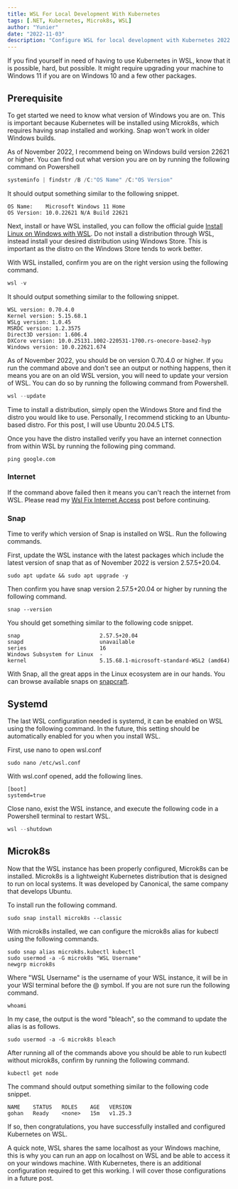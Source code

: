 ```yaml
---
title: WSL For Local Development With Kubernetes
tags: [.NET, Kubernetes, Microk8s, WSL]
author: "Yunier"
date: "2022-11-03"
description: "Configure WSL for local development with Kubernetes 2022 edition."
---
```


If you find yourself in need of having to use Kubernetes in WSL, know that it is possible, hard, but possible. It might require upgrading your machine to Windows 11 if you are on Windows 10 and a few other packages.

## Prerequisite

To get started we need to know what version of Windows you are on. This is important because Kubernetes will be installed using Microk8s, which requires having snap installed and working. Snap won't work in older Windows builds.

As of November 2022, I recommend being on Windows build version 22621 or higher. You can find out what version you are on by running the following command on Powershell

```Powershell
systeminfo | findstr /B /C:"OS Name" /C:"OS Version"
```

It should output something similar to the following snippet.

```text
OS Name:    Microsoft Windows 11 Home
OS Version: 10.0.22621 N/A Build 22621
```

Next, install or have WSL installed, you can follow the official guide [Install Linux on Windows with WSL](https://learn.microsoft.com/en-us/windows/wsl/install). Do not install a distribution through WSL, instead install your desired distribution using Windows Store. This is important as the distro on the Windows Store tends to work better. 

With WSL installed, confirm you are on the right version using the following command.

```Powershell
wsl -v
```

It should output something similar to the following snippet.

```text
WSL version: 0.70.4.0
Kernel version: 5.15.68.1
WSLg version: 1.0.45
MSRDC version: 1.2.3575
Direct3D version: 1.606.4
DXCore version: 10.0.25131.1002-220531-1700.rs-onecore-base2-hyp
Windows version: 10.0.22621.674
```

As of November 2022, you should be on version 0.70.4.0 or higher. If you run the command above and don't see an output or nothing happens, then it means you are on an old WSL version, you will need to update your version of WSL. You can do so by running the following command from Powershell.

```Powershell
wsl --update
```

Time to install a distribution, simply open the Windows Store and find the distro you would like to use. Personally, I recommend sticking to an Ubuntu-based distro. For this post, I will use Ubuntu 20.04.5 LTS.

Once you have the distro installed verify you have an internet connection from within WSL by running the following ping command.

```shell
ping google.com
```

### Internet

If the command above failed then it means you can't reach the internet from WSL. Please read my [Wsl Fix Internet Access](/post/2022/wsl-fix-internet-access) post before continuing.

### Snap

Time to verify which version of Snap is installed on WSL. Run the following commands.

First, update the WSL instance with the latest packages which include the latest version of snap that as of November 2022 is version  2.57.5+20.04.

```shell
sudo apt update && sudo apt upgrade -y
```

Then confirm you have snap version  2.57.5+20.04 or higher by running the following command.

```shell
snap --version
```

You should get something similar to the following code snippet.

```shell
snap                         2.57.5+20.04
snapd                        unavailable
series                       16
Windows Subsystem for Linux  -
kernel                       5.15.68.1-microsoft-standard-WSL2 (amd64)
```

With Snap, all the great apps in the Linux ecosystem are in our hands. You can browse available snaps on [snapcraft](https://snapcraft.io/).

## Systemd

The last WSL configuration needed is systemd, it can be enabled on WSL using the following command. In the future, this setting should be automatically enabled for you when you install WSL.

First, use nano to open wsl.conf
```shell
sudo nano /etc/wsl.conf
```

With wsl.conf opened, add the following lines.

```shell
[boot]
systemd=true
```

Close nano, exist the WSL instance, and execute the following code in a Powershell terminal to restart WSL.

```Powershell
wsl --shutdown
```

## Microk8s

Now that the WSL instance has been properly configured, Microk8s can be installed. Microk8s is a lightweight Kubernetes distribution that is designed to run on local systems. It was developed by Canonical, the same company that develops Ubuntu.

To install run the following command.

```shell
sudo snap install microk8s --classic
```

With microk8s installed, we can configure the microk8s alias for kubectl using the following commands.

```shell
sudo snap alias microk8s.kubectl kubectl
sudo usermod -a -G microk8s "WSL Username"
newgrp microk8s
```

Where "WSL Username" is the username of your WSL instance, it will be in your WSl terminal before the @ symbol. If you are not sure run the following command.

```shell
whoami
```

In my case, the output is the word "bleach", so the command to update the alias is as follows.

```shell
sudo usermod -a -G microk8s bleach
```

After running all of the commands above you should be able to run kubectl without microk8s, confirm by running the following command.

```shell
kubectl get node
```

The command should output something similar to the following code snippet.

```shell
NAME    STATUS   ROLES    AGE   VERSION
gohan   Ready    <none>   15m   v1.25.3
```

If so, then congratulations, you have successfully installed and configured Kubernetes on WSL.

A quick note, WSL shares the same localhost as your Windows machine, this is why you can run an app on localhost on WSL and be able to access it on your windows machine. With Kubernetes, there is an additional configuration required to get this working. I will cover those configurations in a future post.
